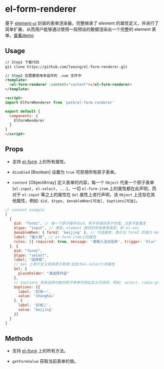 # el-form-renderer

基于 [element-ui](https://github.com/ElemeFE/element) 封装的表单渲染器，完整继承了 element 的属性定义，并进行了简单扩展，从而用户能够通过使用一段预设的数据渲染出一个完整的 element 表单。[查看demo](https://leezng.github.io/el-form-renderer/)

## Usage

```html
// Step1 下载代码
git clone https://github.com/leezng/el-form-renderer.git

// Step2 在需要使用本组件的 .vue 文件中
<template>
  <el-form-renderer :content="content"></el-form-renderer>
</template>

<script>
import ElFormRenderer from 'path/el-form-renderer'

export default {
  components: {
    ElFormRenderer
  }
}
</script>
```

## Props

* 支持 [el-form](http://element.eleme.io/#/zh-CN/component/form) 上的所有属性。

* `disabled` [Boolean] 设置为 `true` 可禁用所有原子表单。

* `content` [ObjectArray] 定义表单的内容，每一个 `Object` 代表一个原子表单(`el-input, el-select, ...`)，一切 `el-form-item` 上的属性都在此声明，而对于 `el-input` 等之上的属性在 `$el` 属性上进行声明，该 `Object` 上还存在其他属性，例如: `$id, $type, $enableWhen[可选], $options[可选]`。

```js
// content example
[
  {
    $id: "form1", // 每一个原子都存在id，用于存储该原子的值，注意不能重复
    $type: "input", // 类型，element 提供的所有表单类型，即 el-xxx
    $enableWhen: { form2: 'beijing' }, // 可选属性，表示当 form2 的值为 beijing 时显示
    label: "输入框", // el-form-item上的属性
    rules: [{ required: true, message: '请输入活动名称', trigger: 'blur' }] // el-form-item上的属性
  }, {
    $id: "form2",
    $type: "select",
    label: "选择框",
    // $el 上用于定义具体原子表单(此处为el-select)的属性
    $el: {
      placeholder: "请选择内容"
    },
    // $options 具有选择功能的原子表单可用此定义可选项，例如: select, radio-group, radio-button, checkbox-group, checkbox-button
    $options: [{
      label: '区域一',
      value: 'shanghai'
    }, {
      label: '区域二',
      value: 'beijing'
    }]
  }
]
```

## Methods

* 支持 [el-form](http://element.eleme.io/#/zh-CN/component/form) 上的所有方法。

* `getFormValue` 获取当前表单的值。
